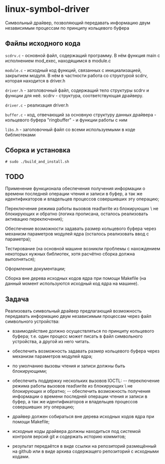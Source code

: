 # linux-symbol-driver
Символьный драйвер, позволяющий передавать информацию двум независимым процессам по принципу кольцевого буфера

## Файлы исходного кода
`scdrv.c` - основной файл, содержащий программу. В нём функция main с исполнением mod_exec, находящимся в module.c

`module.c` - исходный код функций, связанных с инициализацией, закрытием модуля. В нём в частности работа со структурой scdrv, которая находится в driver.h

`driver.h` - заголовочный файл, содержащий тело структуры scdrv и функции для неё. scdrv - структура, соответствующая драйверу. 

`driver.c` - реализация driver.h

`buffer.c` - код, отвечающий за основную структуру данных драйвера - кольцевого буфера "ringbuffer" - и функции работы с ним

`libs.h` - заголовочный файл со всеми используемыми в коде библиотеками

## Сборка и установка
`# sudo ./build_and_install.sh`

## TODO
Применение функционала обеспечения получения информации о времени последней операции чтения и записи в буфер, а так же идентификаторов и владельцев процессов совершивших эту операцию;

Переключение режима работы вызовов read\write из блокирующих \ не блокирующих и обратно (логика прописана, осталось реализовать активацию переключения);

Обеспечение возможности задавать размер кольцевого буфера через механизм параметров модулей ядра (осталось реализовать ввод с параметра);

Тестирование (на основной машине возникли проблемы с нахождением некоторых нужных библиотек, хотя расчётно сборка должна выполняться);

Оформление документации;

Сборка вне дерева исходных кодов ядра при помощи Makefile (на данный момент используются исходный код ядра на машине). 

## Задача
Реализовать символьный драйвер предлагающий возможность передавать информацию двум независимым процессам 
через файл символьного устройства: 
- взаимодействие должно осуществляться по принципу кольцевого буфера;  т.е. один процесс может писать в файл символьного устройства, а другой из него читать. 
- обеспечить возможность задавать размер кольцевого буфера через механизм параметров модулей ядра; 
- по умолчанию вызовы чтения и записи должны быть блокирующими; 
- обеспечить поддержку нескольких вызовов IOCTL: 
-- переключение режима работы вызовов read\write из блокирующих \ не блокирующих и обратно;
-- обеспечить возможность получения информации о времени последней операции чтения и записи в буфер, а так же идентификаторов и владельцев процессов совершивших эту операцию;

- драйвер должен собираться вне дерева исходных кодов ядра при помощи Makefile; 
- исходные коды драйвера должны находиться под системой контроля версий git и содержать историю коммитов; 
- результат передаётся в виде ссылки на репозиторий размещённый на github или в виде архива содержащего репозиторий с исходными кодами.
